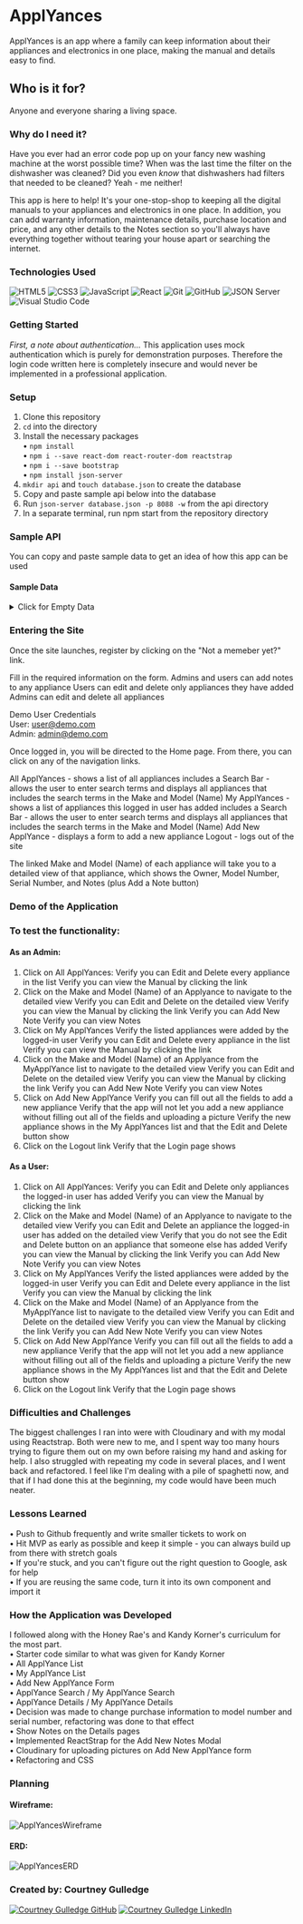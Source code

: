 # ApplYances

ApplYances is an app where a family can keep information about their appliances and electronics in one place, making the manual and details easy to find. 

## Who is it for?

Anyone and everyone sharing a living space.

### Why do I need it?

Have you ever had an error code pop up on your fancy new washing machine at the worst possible time? When was the last time the filter on the dishwasher was cleaned? Did you even *know* that dishwashers had filters that needed to be cleaned? Yeah - me neither! 

This app is here to help! It's your one-stop-shop to keeping all the digital manuals to your appliances and electronics in one place. In addition, you can add warranty information, maintenance details, purchase location and price, and any other details to the Notes section so you'll always have everything together without tearing your house apart or searching the internet. 

### Technologies Used

![HTML5](https://img.shields.io/badge/html5%20-%23E34F26.svg?&style=for-the-badge&logo=html5&logoColor=white) ![CSS3](https://img.shields.io/badge/css3%20-%231572B6.svg?&style=for-the-badge&logo=css3&logoColor=white) ![JavaScript](https://img.shields.io/badge/javascript%20-%23323330.svg?&style=for-the-badge&logo=javascript&logoColor=%23F7DF1E) ![React](https://img.shields.io/badge/react%20-%2320232a.svg?&style=for-the-badge&logo=react&logoColor=%2361DAFB) ![Git](https://img.shields.io/badge/git%20-%23F05033.svg?&style=for-the-badge&logo=git&logoColor=white) ![GitHub](https://img.shields.io/badge/github%20-%23121011.svg?&style=for-the-badge&logo=github&logoColor=white) ![JSON Server](https://img.shields.io/badge/JSON_Server%20-%232a2e2a.svg?&style=for-the-badge&logo=JSON&logoColor=white) ![Visual Studio Code](https://img.shields.io/badge/VSCode%20-%23007ACC.svg?&style=for-the-badge&logo=visual-studio-code&logoColor=white)

### Getting Started

*First, a note about authentication...*
This application uses mock authentication which is purely for demonstration purposes. Therefore the login code written here is completely insecure and would never be implemented in a professional application.

### Setup

1.  Clone this repository
2.  ```cd``` into the directory
3.  Install the necessary packages<br>
• ```npm install```<br>
• ```npm i --save react-dom react-router-dom reactstrap```<br>
• ```npm i --save bootstrap```<br>
• ```npm install json-server```
4.  ```mkdir api``` and ```touch database.json``` to create the database
5.  Copy and paste sample api below into the database
6.  Run ```json-server database.json -p 8088 -w``` from the api directory
7.  In a separate terminal, run npm start from the repository directory

### Sample API

You can copy and paste sample data to get an idea of how this app can be used

#### Sample Data ####
<details><summary>Click for Empty Data</summary>
<p>

```sh

{
  "users": [
    {
      "id": 1,
      "firstName": "Courtney",
      "lastName": "g",
      "email": "courtney@g.com",
      "password": "courtney",
      "isAdmin": true
    },
    {
      "id": 2,
      "firstName": "Sean",
      "lastName": "Gulledge",
      "email": "sean@g.com",
      "password": "courtney",
      "isAdmin": false
    },
    {
      "id": 3,
      "firstName": "Jeremy",
      "lastName": "Gibeault",
      "email": "jeremy@g.com",
      "password": "courtney",
      "isAdmin": true
    },
    {
      "email": "rick@g.com",
      "firstName": "Rick",
      "lastName": "G",
      "password": "courtney",
      "isAdmin": false,
      "id": 4
    },
    {
      "email": "admin@demo.com",
      "firstName": "Admin",
      "lastName": "Demo",
      "isAdmin": true,
      "id": 5
    },
    {
      "email": "user@demo.com",
      "firstName": "User",
      "lastName": "Demo",
      "isAdmin": false,
      "id": 6
    }
  ],
  "applyances": [
    {
      "id": 1,
      "makeModel": "Silhouette Cameo4",
      "picture": "/images/Cameo4.jpg",
      "manual": "https://drive.google.com/file/d/1x_i-qIs-R_1qpDt6Hu5Y4psMsyWINwve/view?usp=share_link",
      "modelNumber": "N/A",
      "serialNumber": "R201F431338",
      "userId": 1,
      "tagId": 5
    },
    {
      "id": 2,
      "makeModel": "Silhouette Portrait3",
      "picture": "/images/Portrait3.jpg",
      "manual": "https://drive.google.com/file/d/1B5adNBj-X7mDvC7_QcQilucA4LOd7Yak/view?usp=share_link",
      "modelNumber": "N/A",
      "serialNumber": "R108J110069",
      "userId": 1,
      "tagId": 5
    },
    {
      "userId": 2,
      "makeModel": "Ninja Mega Kitchen System",
      "picture": "/images/NinjaKitchenSystem.jpg",
      "manual": "https://drive.google.com/file/d/10uefldFpR4kEoNra72oZKQx4DXiJEaBU/view?usp=share_link",
      "modelNumber": "BL770 Series",
      "serialNumber": "12345",
      "id": 3,
      "tagId": 1
    },
    {
      "userId": 3,
      "makeModel": "Tasty Smart Induction Cooktop",
      "picture": "/images/TastyCooktop.jpg",
      "manual": "https://drive.google.com/file/d/1EFfWK0kKh_cMK2alGFrJFtd4GWHynU2F/view?usp=share_link",
      "modelNumber": "N/A",
      "serialNumber": "N/A",
      "id": 4,
      "tagId": 14
    },
    {
      "userId": 3,
      "makeModel": "Chamberlain Garage Door Opener",
      "picture": "/images/ChamberlainGarageDoorOpener.jpg",
      "manual": "https://drive.google.com/file/d/1SelC7lZE5nHBY8LlDZYdrfJIbauBn0AI/view?usp=share_link",
      "modelNumber": "N/A",
      "serialNumber": "N/A",
      "id": 5,
      "tagId": 4
    },
    {
      "userId": 4,
      "makeModel": "Vicks Warm Mist Humidifier",
      "picture": "/images/VicksHumidifier.jpg",
      "manual": "https://drive.google.com/file/d/1rjG6vOhf3A7Ni0lu5VRLKcDuCrVEfNbs/view?usp=share_link",
      "modelNumber": "N/A",
      "serialNumber": "N/A",
      "id": 6,
      "tagId": 8
    },
    {
      "userId": 1,
      "makeModel": "Kitchen Aid Mixer",
      "picture": "http://res.cloudinary.com/dq4w2zwr2/image/upload/v1683020579/luvc7ovwxtusntanqcbd.jpg",
      "manual": "https://drive.google.com/file/d/1x_v2_mxZzU_hdtKJNFtd4rqp0P9jy0ap/view?usp=share_link",
      "modelNumber": "N/A",
      "serialNumber": "9708371",
      "id": 7,
      "tagId": 1
    },
    {
      "userId": 1,
      "makeModel": "Sharp Carousel Convection Microwave Oven",
      "picture": "/images/SharpCarouselConvectionMicrowaveOven.jpg",
      "manual": "https://drive.google.com/file/d/11lCX0LVrtEJE5Zp2EmATyb76BGsP6HFZ/view?usp=share_link",
      "modelNumber": "R-820BK-F",
      "serialNumber": "81980",
      "id": 8,
      "tagId": 1
    },
    {
      "userId": 1,
      "makeModel": "Whirlpool Refrigerator",
      "picture": "http://res.cloudinary.com/dq4w2zwr2/image/upload/v1683020479/yxbst5sptzguwtiomcei.jpg",
      "manual": "https://www.whirlpool.com/content/dam/global/documents/201306/owners-manual-W10505281-RevA.pdf",
      "modelNumber": "GD5RHAXS800",
      "serialNumber": "ST1634682",
      "tagId": 1,
      "id": 9
    },
    {
      "userId": 1,
      "makeModel": "Maytag Washer",
      "picture": "/images/MaytagWasher.jpg",
      "manual": "https://drive.google.com/file/d/17zVvObQg5Z1dy9W8cz9UtjzUvQM1wSMY/view?usp=share_link",
      "modelNumber": "MVWB835DW4",
      "serialNumber": "C91474341",
      "tagId": 3,
      "id": 10
    },
    {
      "userId": 1,
      "makeModel": "Maytag Dryer",
      "picture": "/images/MaytagDryer.jpg",
      "manual": "https://drive.google.com/file/d/1fIf5DFV-vGRdmX5geTWHjEsEV3Mh7Uij/view?usp=share_link",
      "modelNumber": "MEDB835DW4",
      "serialNumber": "M93304361",
      "tagId": 3,
      "id": 11
    },
    {
      "userId": 1,
      "makeModel": "GE Dishwasher",
      "picture": "/images/GEDishwasher.jpg",
      "manual": "https://drive.google.com/file/d/1HgtkEOiioMQayHgxUcV2f9rcNuHbz16A/view?usp=share_link",
      "modelNumber": "GSD5200G00BB",
      "serialNumber": "AD7783088",
      "tagId": 1,
      "id": 12
    },
    {
      "userId": 3,
      "makeModel": "Ninja Foodi",
      "picture": "/images/NinjaFoodi.jpg",
      "manual": "https://support.ninjakitchen.com/hc/en-us/article_attachments/4873530124060/FD400Series_IB_E_F_S_REV_Mv14_LR_20200728.pdf",
      "modelNumber": "FD402",
      "serialNumber": "K23KQ607Z1F2",
      "tagId": 1,
      "id": 13
    },
    {
      "userId": 1,
      "makeModel": "GE Range/Oven",
      "picture": "https://cdn11.bigcommerce.com/s-pacto3wrn2/images/stencil/500x659/products/9979/598056/d15778e1f2163de5ff6ce295c8504ad4851945e9__62011.1.jpg",
      "manual": "https://products-salsify.geappliances.com/image/upload/s--RzGJV_nI--/91f5a7399bc2698c034b981a667db4f21c931d80.pdf?_ga=2.242967810.1265937768.1682627489-120250239.1682627489",
      "modelNumber": "J DP39B0W6BB",
      "serialNumber": "GG4 54308Q",
      "tagId": 1,
      "id": 14
    },
    {
      "userId": 3,
      "makeModel": "Craftsman Air Compressor",
      "picture": "https://mobileimages.lowes.com/productimages/3436db6b-3191-4063-b5a3-b2323546171c/42715815.jpg?size=xl",
      "manual": "https://www.searspartsdirect.com/manual/pa4uz6k2rm-000247/craftsman-919166440-air-compressor-parts",
      "modelNumber": "919.166440",
      "serialNumber": "N/A",
      "tagId": 4,
      "id": 15
    },
    {
      "userId": 3,
      "makeModel": "Black & Decker Mouse Sander",
      "picture": "https://images.thdstatic.com/productImages/b3096995-4d6f-406c-bf91-f743cd1e589a/svn/black-decker-mouse-sanders-bdems600-64_1000.jpg",
      "manual": "https://images.homedepot-static.com/catalog/pdfImages/51/51127b8a-7165-4a35-856f-8bc427821fc8.pdf",
      "modelNumber": "BDEMS600",
      "serialNumber": "N/A",
      "tagId": 4,
      "id": 16
    },
    {
      "userId": 3,
      "makeModel": "Chef's Choice Knife Sharpener",
      "picture": "https://www.sharpeningsupplies.com/Assets/Images/0250100-z.jpg",
      "manual": "https://drive.google.com/file/d/1Cc6bhrVkWvPcgXS0Pcw-txoIB7TEgw11/view?usp=share_link",
      "modelNumber": "250",
      "serialNumber": "N/A",
      "tagId": 14,
      "id": 17
    },
    {
      "userId": 3,
      "makeModel": "Cuisinart Griddler",
      "picture": "/images/CuisinartGriddler.jpg",
      "manual": "https://www.cuisinart.com/globalassets/catalog/appliances/grills/griddler/gr-4n.pdf",
      "modelNumber": "GR-4N",
      "serialNumber": "N/A",
      "tagId": 14,
      "id": 18
    },
    {
      "userId": 3,
      "makeModel": "SinuPulse Elite",
      "picture": "https://m.media-amazon.com/images/I/71RImiFxywL._AC_SX466_.jpg",
      "manual": "https://cdn.shopify.com/s/files/1/0160/0779/0646/files/Sinupulse_-_User_Guide_0815.pdf?v=1613794312",
      "modelNumber": "SP220",
      "serialNumber": "N/A",
      "tagId": 9,
      "id": 19
    },
    {
      "userId": 1,
      "makeModel": "Shark FlexStyle",
      "picture": "http://res.cloudinary.com/dq4w2zwr2/image/upload/v1682957624/jehwyysn49muxumchvv4.jpg",
      "manual": "https://support.sharkclean.com/hc/en-us/article_attachments/5705591946140/HD400_Series_Warning_Insert_E_F_S_MP_Mv3_220621.pdf",
      "modelNumber": "HD400",
      "serialNumber": "N/A",
      "tagId": 9,
      "id": 21
    },
    {
      "userId": 2,
      "makeModel": "Shark IonFlex Vacuum",
      "picture": "http://res.cloudinary.com/dq4w2zwr2/image/upload/v1683017358/li7okedou1tvqgrqdmfn.jpg",
      "manual": "https://support.sharkclean.com/hc/en-us/article_attachments/4402165895186/IF200_IF250Series_Manual_E_20180620_LR.pdf",
      "modelNumber": "IF200/250, IC205, UF280",
      "serialNumber": "N/A",
      "tagId": 13,
      "id": 22
    },
    {
      "userId": 3,
      "makeModel": "Shark IonFlex Vacuum",
      "picture": "http://res.cloudinary.com/dq4w2zwr2/image/upload/v1683017639/txcly7tx5pz95ubtignd.jpg",
      "manual": "https://support.sharkclean.com/hc/en-us/article_attachments/4402165895186/IF200_IF250Series_Manual_E_20180620_LR.pdf",
      "modelNumber": "IF200/250, IC205, UF280",
      "serialNumber": "N/A",
      "tagId": 12,
      "id": 24
    }
  ],
  "notes": [
    {
      "id": 1,
      "description": "Purchased additional blade June 2022",
      "applyanceId": 1
    },
    {
      "id": 2,
      "description": "Purchased additional mats April 2023",
      "applyanceId": 1
    },
    {
      "description": "Rarely use the convection, if ever",
      "applyanceId": 8,
      "id": 3
    },
    {
      "description": "Makes great smoothies",
      "applyanceId": 3,
      "id": 4
    },
    {
      "description": "Sean has used the Food Processor to make banana ice cream using frozen bananas",
      "applyanceId": 3,
      "id": 5
    },
    {
      "description": "No longer under warranty",
      "applyanceId": 10,
      "id": 6
    },
    {
      "description": "Uses Affresh cleaning tablets, the washer will notify you when it needs to run a cleaning cycle",
      "applyanceId": 10,
      "id": 7
    },
    {
      "description": "Purchased from Lowe's, installed by Jeremy",
      "applyanceId": 5,
      "id": 8
    },
    {
      "description": "Tried to clean the mats with blue Dawn dish detergent, didn't work out so well for me",
      "applyanceId": 1,
      "id": 9
    },
    {
      "description": "Makes delicious burgers",
      "applyanceId": 18,
      "id": 10
    },
    {
      "description": "Salmon patties were great too",
      "applyanceId": 18,
      "id": 11
    },
    {
      "description": "It's a little loud",
      "applyanceId": 5,
      "id": 12
    }
  ],
  "tags": [
    {
      "id": 1,
      "location": "Kitchen"
    },
    {
      "id": 2,
      "location": "Living Room"
    },
    {
      "id": 3,
      "location": "Laundry Room"
    },
    {
      "id": 4,
      "location": "Garage"
    },
    {
      "id": 5,
      "location": "Office/Craft Room"
    },
    {
      "id": 6,
      "location": "Sean's Room"
    },
    {
      "id": 7,
      "location": "Guest Bathroom"
    },
    {
      "id": 8,
      "location": "Master Bedroom"
    },
    {
      "id": 9,
      "location": "Master Bathroom"
    },
    {
      "id": 10,
      "location": "Back Porch/Yard"
    },
    {
      "id": 11,
      "location": " Other - Added to Notes "
    },
    {
      "id": 12,
      "location": "Linen Closet"
    },
    {
      "id": 13,
      "location": "Sean's Dorm"
    },
    {
      "id": 14,
      "location": "Pantry"
    }
  ]
}

```

</p>
</details>


### Entering the Site

Once the site launches, register by clicking on the "Not a memeber yet?" link.

Fill in the required information on the form. 
    Admins and users can add notes to any appliance
    Users can edit and delete only appliances they have added
    Admins can edit and delete all appliances

Demo User Credentials<br>
    User:   user@demo.com<br>
    Admin:  admin@demo.com

Once logged in, you will be directed to the Home page. From there, you can click on any of the navigation links. 

All ApplYances - shows a list of all appliances
    includes a Search Bar - allows the user to enter search terms and displays all appliances that includes the search terms in the Make and Model (Name)
My ApplYances - shows a list of appliances this logged in user has added
    includes a Search Bar - allows the user to enter search terms and displays all appliances that includes the search terms in the Make and Model (Name)
Add New ApplYance - displays a form to add a new appliance
Logout - logs out of the site

The linked Make and Model (Name) of each appliance will take you to a detailed view of that appliance, which shows the Owner, Model Number, Serial Number, and Notes (plus Add a Note button)

### Demo of the Application
<!-- Insert demo here -->

### To test the functionality:

#### As an Admin:
1.  Click on All ApplYances:
        Verify you can Edit and Delete every appliance in the list
        Verify you can view the Manual by clicking the link
2.  Click on the Make and Model (Name) of an Applyance to navigate to the detailed view
        Verify you can Edit and Delete on the detailed view
        Verify you can view the Manual by clicking the link
        Verify you can Add New Note
        Verify you can view Notes
3. Click on My ApplYances
        Verify the listed appliances were added by the logged-in user
        Verify you can Edit and Delete every appliance in the list
        Verify you can view the Manual by clicking the link
4.  Click on the Make and Model (Name) of an Applyance from the MyApplYance list to navigate to the detailed view
        Verify you can Edit and Delete on the detailed view
        Verify you can view the Manual by clicking the link
        Verify you can Add New Note
        Verify you can view Notes
5.  Click on Add New ApplYance
        Verify you can fill out all the fields to add a new appliance
        Verify that the app will not let you add a new appliance without filling out all of the fields and uploading a picture
        Verify the new appliance shows in the My ApplYances list and that the Edit and Delete button show
6.  Click on the Logout link
        Verify that the Login page shows

#### As a User:
1.  Click on All ApplYances:
        Verify you can Edit and Delete only appliances the logged-in user has added
        Verify you can view the Manual by clicking the link
2.  Click on the Make and Model (Name) of an Applyance to navigate to the detailed view
        Verify you can Edit and Delete an appliance the logged-in user has added on the detailed view
        Verify that you do not see the Edit and Delete button on an appliance that someone else has added
        Verify you can view the Manual by clicking the link
        Verify you can Add New Note
        Verify you can view Notes
3. Click on My ApplYances
        Verify the listed appliances were added by the logged-in user
        Verify you can Edit and Delete every appliance in the list
        Verify you can view the Manual by clicking the link
4.  Click on the Make and Model (Name) of an Applyance from the MyApplYance list to navigate to the detailed view
        Verify you can Edit and Delete on the detailed view
        Verify you can view the Manual by clicking the link
        Verify you can Add New Note
        Verify you can view Notes
5.  Click on Add New ApplYance
        Verify you can fill out all the fields to add a new appliance
        Verify that the app will not let you add a new appliance without filling out all of the fields and uploading a picture
        Verify the new appliance shows in the My ApplYances list and that the Edit and Delete button show
6.  Click on the Logout link
        Verify that the Login page shows

### Difficulties and Challenges
The biggest challenges I ran into were with Cloudinary and with my modal using Reactstrap. Both were new to me, and I spent way too many hours trying to figure them out on my own before raising my hand and asking for help. I also struggled with repeating my code in several places, and I went back and refactored. I feel like I'm dealing with a pile of spaghetti now, and that if I had done this at the beginning, my code would have been much neater. 

### Lessons Learned
• Push to Github frequently and write smaller tickets to work on<br>
• Hit MVP as early as possible and keep it simple - you can always build up from there with stretch goals<br>
• If you're stuck, and you can't figure out the right question to Google, ask for help<br>
• If you are reusing the same code, turn it into its own component and import it

### How the Application was Developed
I followed along with the Honey Rae's and Kandy Korner's curriculum for the most part. <br>
• Starter code similar to what was given for Kandy Korner<br>
• All ApplYance List<br>
• My ApplYance List<br>
• Add New ApplYance Form<br>
• ApplYance Search / My ApplYance Search<br>
• ApplYance Details / My ApplYance Details<br>
• Decision was made to change purchase information to model number and serial number, refactoring was done to that effect<br>
• Show Notes on the Details pages<br>
• Implemented ReactStrap for the Add New Notes Modal<br>
• Cloudinary for uploading pictures on Add New ApplYance form<br>
• Refactoring and CSS

### Planning
#### Wireframe: 

![ApplYancesWireframe](https://user-images.githubusercontent.com/116823138/235769947-e6b10e1b-2e05-40d2-b1b3-b917a028d58e.jpg)

#### ERD: 

![ApplYancesERD](https://user-images.githubusercontent.com/116823138/235769916-94dd049b-f9ff-49bf-b0c1-9b6958477aba.jpg)

### Created by: Courtney Gulledge

<a href="https://github.com/CeeEssGee" target="_blank"><img src="https://img.shields.io/badge/github%20-%23121011.svg?&style=for-the-badge&logo=github&logoColor=white" alt="Courtney Gulledge GitHub" style="height: auto !important;width: auto !important;" /></a> <a href="https://www.linkedin.com/in/courtney-gulledge/" target="_blank"><img src="https://img.shields.io/badge/linkedin%20-%230077B5.svg?&style=for-the-badge&logo=linkedin&logoColor=white" alt="Courtney Gulledge LinkedIn" style="height: auto !important;width: auto !important;" /></a>
